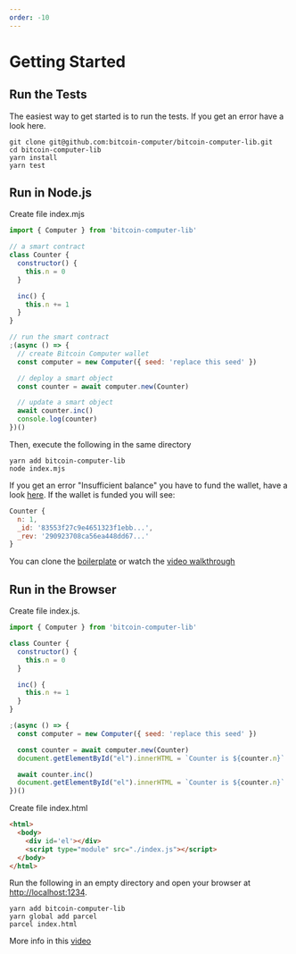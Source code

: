 ```yaml
---
order: -10
---
```


# Getting Started

## Run the Tests

The easiest way to get started is to run the tests. If you get an error have a look here.

```shell
git clone git@github.com:bitcoin-computer/bitcoin-computer-lib.git
cd bitcoin-computer-lib
yarn install
yarn test
```

## Run in Node.js

Create file index.mjs

```javascript
import { Computer } from 'bitcoin-computer-lib'

// a smart contract
class Counter {
  constructor() {
    this.n = 0
  }

  inc() {
    this.n += 1
  }
}

// run the smart contract
;(async () => {
  // create Bitcoin Computer wallet
  const computer = new Computer({ seed: 'replace this seed' })

  // deploy a smart object
  const counter = await computer.new(Counter)

  // update a smart object
  await counter.inc()
  console.log(counter)
})()
```

Then, execute the following in the same directory

```shell
yarn add bitcoin-computer-lib
node index.mjs
```

If you get an error "Insufficient balance" you have to fund the wallet, have a look [here](/troubleshoot.md). If the wallet is funded you will see:

```javascript
Counter {
  n: 1,
  _id: '83553f27c9e4651323f1ebb...',
  _rev: '290923708ca56ea448dd67...'
}
```

You can clone the [boilerplate](https://github.com/bitcoin-computer/bitcoin-computer-node-js-boilerplate) or watch the [video walkthrough](https://www.youtube.com/watch?v=51ZFe_8mSPw)

## Run in the Browser

Create file index.js.

```javascript
import { Computer } from 'bitcoin-computer-lib'

class Counter {
  constructor() {
    this.n = 0
  }

  inc() {
    this.n += 1
  }
}

;(async () => {
  const computer = new Computer({ seed: 'replace this seed' })

  const counter = await computer.new(Counter)
  document.getElementById("el").innerHTML = `Counter is ${counter.n}`

  await counter.inc()
  document.getElementById("el").innerHTML = `Counter is ${counter.n}`
})()
```

Create file index.html

```html
<html>
  <body>
    <div id='el'></div>
    <script type="module" src="./index.js"></script>
  </body>
</html>
```

Run the following in an empty directory and open your browser at [http://localhost:1234](http://localhost:1234).

```shell
yarn add bitcoin-computer-lib
yarn global add parcel
parcel index.html
```

More info in this [video](https://www.youtube.com/watch?v=vcjzIFjt3VY)
